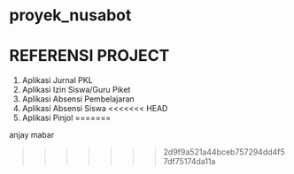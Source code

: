# proyek_nusabot

  # REFERENSI PROJECT
1. Aplikasi Jurnal PKL
2. Aplikasi Izin Siswa/Guru Piket 
3. Aplikasi Absensi Pembelajaran 
4. Aplikasi Absensi Siswa
<<<<<<< HEAD
5. Aplikasi Pinjol
=======

anjay mabar
>>>>>>> 2d9f9a521a44bceb757294dd4f57df75174da11a
